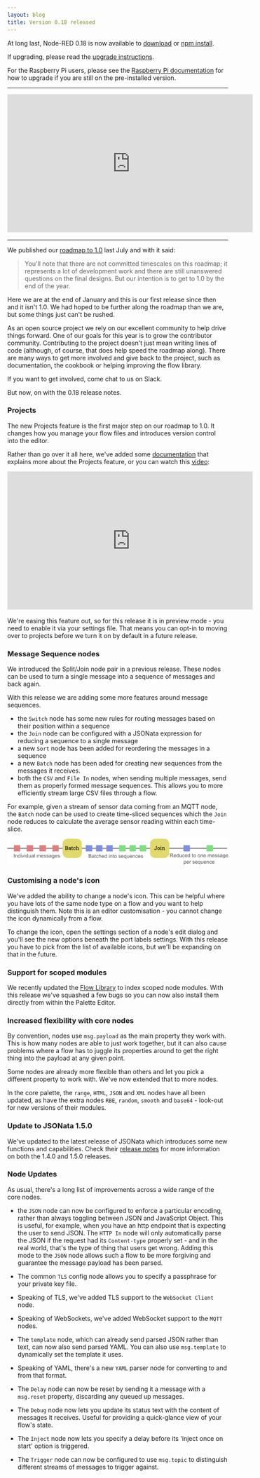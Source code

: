 ```yaml
---
layout: blog
title: Version 0.18 released
---
```


At long last, Node-RED 0.18 is now available to [download](https://github.com/node-red/node-red/releases/download/0.18.0/node-red-0.18.0.zip) or [npm install](https://npmjs.org/package/node-red).

If upgrading, please read the [upgrade instructions](http://nodered.org/docs/getting-started/upgrading.html).

For the Raspberry Pi users, please see the [Raspberry Pi documentation](https://nodered.org/docs/hardware/raspberrypi#upgrading)
for how to upgrade if you are still on the pre-installed version.

---

<iframe width="560" height="315" src="https://www.youtube.com/embed/xOpmYVXG7lU?rel=0" frameborder="0" allow="autoplay; encrypted-media" allowfullscreen></iframe>

---


We published our [roadmap to 1.0](https://nodered.org/blog/2017/07/17/roadmap-to-1-dot-0)
last July and with it said:

> You'll note that there are not committed timescales on this roadmap; it represents
a lot of development work and there are still unanswered questions on the final
designs. But our intention is to get to 1.0 by the end of the year.

Here we are at the end of January and this is our first release since then and it
isn't 1.0. We had hoped to be further along the roadmap than we are, but some things
just can't be rushed.

As an open source project we rely on our excellent community to help drive things
forward. One of our goals for this year is to grow the contributor community.
Contributing to the project doesn't just mean writing lines of code (although,
of course, that does help speed the roadmap along). There are many ways to get
more involved and give back to the project, such as documentation, the cookbook
or helping improving the flow library.

If you want to get involved, come chat to us on Slack.

But now, on with the 0.18 release notes.


### Projects

The new Projects feature is the first major step on our roadmap to 1.0. It changes
how you manage your flow files and introduces version control into the editor.

Rather than go over it all here, we've added some [documentation](https://nodered.org/docs/user-guide/projects/)
that explains more about the Projects feature, or you can watch this [video](https://www.youtube.com/watch?v=Bto2rz7bY3g):

<iframe width="560" height="315" src="https://www.youtube.com/embed/Bto2rz7bY3g?rel=0" frameborder="0" allow="autoplay; encrypted-media" allowfullscreen></iframe>

We're easing this feature out, so for this release it is in preview mode - you
need to enable it via your settings file. That means you can opt-in to moving
over to projects before we turn it on by default in a future release.

### Message Sequence nodes

We introduced the Split/Join node pair in a previous release. These nodes can be
used to turn a single message into a sequence of messages and back again.

With this release we are adding some more features around message sequences.

 - the `Switch` node has some new rules for routing messages based on their position
within a sequence
 - the `Join` node can be configured with a JSONata expression for reducing a sequence
   to a single message
 - a new `Sort` node has been added for reordering the messages in a sequence
 - a new `Batch` node has been aded for creating new sequences from the messages it receives.
 - both the `CSV` and `File In` nodes, when sending multiple messages, send them
 as properly formed message sequences. This allows you to more efficiently stream
 large CSV files through a flow.


For example, given a stream of sensor data coming from an MQTT node, the `Batch` node
can be used to create time-sliced sequences which the `Join` node reduces to calculate
the average sensor reading within each time-slice.

![](/blog/content/images/2018/01/message-seq-01.png)

### Customising a node's icon

We've added the ability to change a node's icon. This can be helpful where you
have lots of the same node type on a flow and you want to help distinguish them.
Note this is an editor customisation - you cannot change the icon dynamically from
a flow.

To change the icon, open the settings section of a node's edit dialog and you'll
see the new options beneath the port labels settings. With this release you have
to pick from the list of available icons, but we'll be expanding on that in the
future.

### Support for scoped modules

We recently updated the [Flow Library](https://flows.nodered.org) to index scoped
node modules. With this release we've squashed a few bugs so you can now also install
them directly from within the Palette Editor.

### Increased flexibility with core nodes

By convention, nodes use `msg.payload` as the main property they work with. This
is how many nodes are able to just work together, but it can also cause problems
where a flow has to juggle its properties around to get the right thing into the payload
at any given point.

Some nodes are already more flexible than others and let you pick a different
property to work with. We've now extended that to more nodes.

In the core palette, the `range`, `HTML`, `JSON` and `XML` nodes have all been updated,
as have the extra nodes `RBE`, `random`, `smooth` and `base64` - look-out for
new versions of their modules.

### Update to JSONata 1.5.0

We've updated to the latest release of JSONata which introduces some new functions
and capabilities. Check their [release notes](https://github.com/jsonata-js/jsonata/releases) for
more information on both the 1.4.0 and 1.5.0 releases.


### Node Updates

As usual, there's a long list of improvements across a wide range of the core nodes.

 - the `JSON` node can now be configured to enforce a particular encoding, rather
   than always toggling between JSON and JavaScript Object. This is useful, for example,
   when you have an http endpoint that is expecting the user to send JSON. The `HTTP In`
   node will only automatically parse the JSON if the request had its `Content-type`
   properly set - and in the real world, that's the type of thing that users get wrong.
   Adding this mode to the `JSON` node allows such a flow to be more forgiving and
   guarantee the message payload has been parsed.

 - The common `TLS` config node allows you to specify a passphrase for your private
   key file.

 - Speaking of TLS, we've added TLS support to the `WebSocket Client` node.

 - Speaking of WebSockets, we've added WebSocket support to the `MQTT` nodes.

 - The `template` node, which can already send parsed JSON rather than text, can
   now also send parsed YAML. You can also use `msg.template` to dynamically set
   the template it uses.

 - Speaking of YAML, there's a new `YAML` parser node for converting to and from
   that format.

 - The `Delay` node can now be reset by sending it a message with a `msg.reset`
   property, discarding any queued up messages.

 - The `Debug` node now lets you update its status text with the content of messages
   it receives. Useful for providing a quick-glance view of your flow's state.

 - The `Inject` node now lets you specify a delay before its 'inject once on start'
   option is triggered.

 - The `Trigger` node can now be configured to use `msg.topic` to distinguish
   different streams of messages to trigger against.
